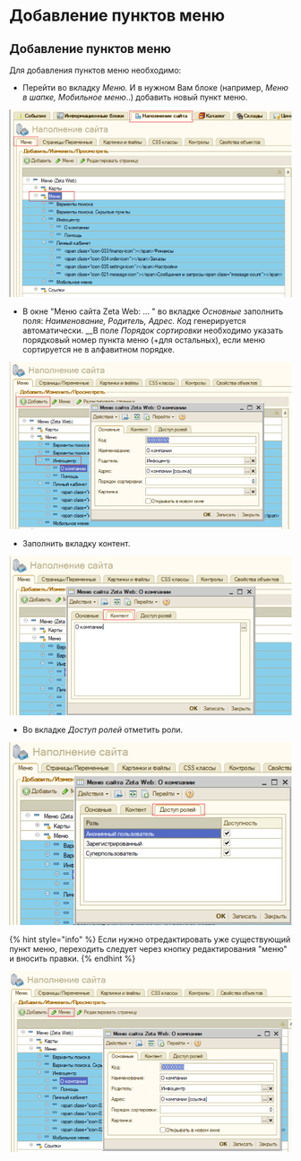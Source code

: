 # Добавление пунктов меню

## Добавление пунктов меню

Для добавления пунктов меню необходимо: 

* Перейти во вкладку _Меню._ И в нужном Вам блоке \(например, _Меню в шапке, Мобильное меню_..\) добавить новый пункт меню. 

![](../../.gitbook/assets/image%20%28431%29.png)

* В окне "Меню сайта Zeta Web: ... " во вкладке _Основные_ заполнить поля: _Наименование, Родитель, Адрес. Код_ генерируется автоматически. __В поле _Порядок сортировки_ необходимо указать порядковый номер пункта меню \(+для остальных\), если меню сортируется не в алфавитном порядке. 

![](../../.gitbook/assets/image%20%28446%29.png)

* Заполнить вкладку контент. 

![](../../.gitbook/assets/image%20%28440%29.png)

* Во вкладке _Доступ ролей_ отметить роли. 

![](../../.gitbook/assets/image%20%28489%29.png)

{% hint style="info" %}
Если нужно отредактировать уже существующий пункт меню, переходить следует через кнопку редактирования "меню" и вносить правки. 
{% endhint %}

![](../../.gitbook/assets/image%20%2810%29.png)

